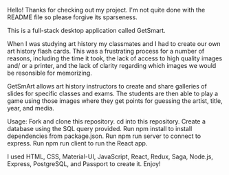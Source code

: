 Hello! Thanks for checking out my project. I'm not quite done with the README file so please forgive its sparseness.

This is a full-stack desktop application called GetSmart. 

When I was studying art history my classmates and I had to create our own art history flash cards. This was a frustrating process for a number of reasons, including the time it took, the lack of access to high quality images and/ or a printer, and the lack of clarity regarding which images we would be resonsible for memorizing.

GetSmArt allows art history instructors to create and share galleries of slides for specific classes and exams. The students are then able to play a game using those images where they get points for guessing the artist, title, year, and media.

Usage: Fork and clone this repository. cd into this repository. Create a database using the SQL query provided. Run npm install to install dependencies from package.json. Run npm run server to connect to express. Run npm run client to run the React app.

I used HTML, CSS, Material-UI, JavaScript, React, Redux, Saga, Node.js, Express, PostgreSQL, and Passport to create it. Enjoy!
